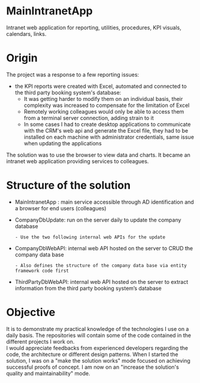 # MainIntranetApp
Intranet web application for reporting, utilities, procedures, KPI visuals, calendars, links.

# Origin
The project was a response to a few reporting issues:
  - the KPI reports were created with Excel, automated and connected to the third party booking system's database:
      - It was getting harder to modify them on an individual basis, their complexity was increased to compensate for the limitation of Excel
      - Remotely working colleagues would only be able to access them from a terminal server connection, adding strain to it
      - In some cases I had to create desktop applications to communicate with the CRM's web api and generate the Excel file, they had to be installed on each machine with administrator credentials, same issue when updating the applications
          
The solution was to use the browser to view data and charts. It became an intranet web application providing services to colleagues.       

# Structure of the solution
  -	MainIntranetApp : main service accessible through AD identification and a browser for end users (colleagues)
  -	CompanyDbUpdate: run on the server daily to update the company database
  
	    - Use the two following internal web APIs for the update
  -	CompanyDbWebAPI: internal web API hosted on the server to CRUD the company data base
  
	    - Also defines the structure of the company data base via entity framework code first
  -	ThirdPartyDbWebAPI: internal web API hosted on the server to extract information from the third party booking system’s database
  
# Objective
It is to demonstrate my practical knowledge of the technologies I use on a daily basis. The repositories will contain some of the code contained in the different projects I work on.  
I would appreciate feedbacks from experienced developers regarding the code, the architecture or different design patterns. When I started the solution, I was on a "make the solution works" mode focused on achieving successful proofs of concept. I am now on an "increase the solution's quality and maintainability" mode.
